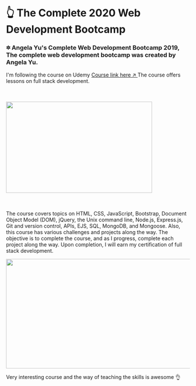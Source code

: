 <!DOCTYPE html>
<html lang="en">

<head>
    <meta charset="UTF-8">
    <meta name="viewport" content="width=device-width, initial-scale=1.0">
    <meta http-equiv="X-UA-Compatible" content="ie=edge">
    <!-- Latest compiled and minified CSS -->

<body>
    <h1>👆 The Complete 2020 Web Development Bootcamp</h1>
    <h3> 🔯 Angela Yu's Complete Web Development Bootcamp 2019, The complete web development bootcamp was created by Angela Yu. </h3>
    <p>I'm following the course on Udemy
        <a href="https://www.udemy.com/the-complete-web-development-bootcamp/">Course link here ↗ </a> The course offers lessons on full stack development. </p><br><br>
    <img src="https://encrypted-tbn0.gstatic.com/images?q=tbn:ANd9GcSCRASVaSRb13TQkDmX2BcPFdnUK39J5IXmBbUJ9aaMqpA8yF6e&s" alt="" width="400px" height="250px"> <br><br><br>
    <p>The course covers topics on HTML, CSS, JavaScript, Bootstrap, Document Object Model (DOM), jQuery, the Unix command line, Node.js, Express.js, Git and version control, APIs, EJS, SQL, MongoDB, and Mongoose. Also, this course has various challenges
        and projects along the way. The objective is to complete the course, and as I progress, complete each project along the way. Upon completion, I will earn my certification of full stack development.
    </p>
    <img src="https://www.udemy.com/staticx/udemy/images/v6/default-meta-image.png" alt="" width="550px" height="300px">
    <p>Very interesting course and the way of teaching the skills is awesome 👌 </p>
</body>

</html>
